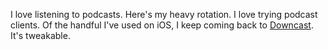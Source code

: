   <!--{PublishedOn:"June 4 2014", Title:"Podcast Round-Up 2014", Intro:"A collection of podcasts I listen to and recommend."}-->
<style>
#podcastList {padding-top: 40px;width: 800px;}
h3 {padding-top: 10px;}
a img {border: 0;}
.box {width: 50%;height: 350px;}
.box0 {float: left;}
.box1 {float: right;}
.comment {width:80%;height:40px;}
</style>

<script src="http://ajax.googleapis.com/ajax/libs/jquery/1.9.1/jquery.min.js"></script>
<script type="text/javascript">
        $(function () {
            var podcasts = [
                { imgSlug: "dotnet-rocks", comment: "Long running, well respected in the .NET dev community. 2 or 3 shows a week. Incredible. Hosts Carl Franklin and Richard Campbell.", title: ".NET Rocks", url: "http://dotnetrocks.com" },
                { imgSlug: "a-cast-of-kings", comment: "Analysis of each Game Of Thrones episodes. Great insights. Safe for non-book readers. Hosts Joanna Robinson and Dave Chen.", title: "A Cast Of Kings", url: "http://www.slashfilm.com/category/features/slashfilmcast/a-cast-of-kings/" },
                { imgSlug: "atp", comment: "Great converstation with 3 tech nerds. Discussion on Apple, programming, and other tech issues. RIP <a href='http://5by5.tv/hypercritical'>Hypercritical</a>. Hosts John Siracusa, Marco Arment, and Casey Liss.", title: "Accidental Tech Podcast", url: "http://atp.fm/" },
                { imgSlug: "canadaland", comment: "A look at issues in the media industry in Canada. Internet, TV, print. Searing. Host Jesse Brown.", title: "Canadaland", url: "http://canadalandshow.com/" },
                { imgSlug: "cordkillers", comment: "Cutting the cable cord. Watching content where you want, when you want, on the device you want. Hosts Tom Merritt and Brian Brushwood.", title: "Cordkillers", url: "http://www.cordkillers.com/" },
                { imgSlug: "debug", comment: "Conversations with developers in the Mac and iOS dev community. Hosts Guy English and Rene Ritchie.", title: "Debug", url: "http://www.imore.com/debug" },
                { imgSlug: "hanselminutes", comment: "Scott Hanselman interviews interesting people in software development. He's not wasting your time, either. ;)", title: "Hanselminutes", url: "http://hanselminutes.com/" },
                { imgSlug: "herding-code", comment: "Conversations with 4 devs in the .NET space, with guests. Not necessarily .NET related topics.", title: "Herding Code", url: "http://herdingcode.com/" },
                { imgSlug: "macbreak-weekly", comment: "This week's news on Apple related topics.", title: "MacBreak Weekly", url: "http://twit.tv/mbw" },
                { imgSlug: "old-tech-news", comment: "Andy reads his recent/old tech columns from The Chicago Sun Times and other publications he writes for.", title: "Old Tech News", url: "http://5by5.tv/otn" },
                { imgSlug: "radio-tfs", comment: "News about Team Foundation Server with Martin Woodward.", title: "Radio TFS", url: "http://www.radiotfs.com/" },
                { imgSlug: "random-trek", comment: "Analyzing old Star Trek episodes.", title: "Random Trek", url: "http://www.theincomparable.com/randomtrek/" },
                { imgSlug: "runas-radio", comment: "Analysing the IT industry, topics from a Microsoft point of view with Richard Campbell", title: "RunAs Radio", url: "http://www.runasradio.com/" },
                { imgSlug: "security-now", comment: "Internet security, news, issues, and computing concepts.", title: "Security Now", url: "http://twit.tv/sn" },
                { imgSlug: "stack-exchange", comment: "A listen into what's going on at StackExchange. Usually pretty fun.", title: "Stack Exchange Podcast", url: "http://blog.stackoverflow.com/category/podcasts/" },
                { imgSlug: "clockwise", comment: "5 tech topics in 30 mins. I love that they use podcast chapter bookmarks to separate content.", title: "TechHive Clockwise", url: "http://www.techhive.com/column/clockwise/" },
                { imgSlug: "ihnatko-almanac", comment: "A mix of pop culture: movies, TV, comics, Apple.", title: "The Ihnatko Almanac", url: "http://5by5.tv/ia" },
                { imgSlug: "the-incomparable", comment: "Geek pop-culture stuff: TV, games, comics, books, movies. The back catalog is great.", title: "The Incomparable", url: "http://www.theincomparable.com/" },
                { imgSlug: "the-talk-show", comment: "Discussion around Apple news.", title: "The Talk Show With John Gruber", url: "http://daringfireball.net/thetalkshow/" },
                { imgSlug: "twit", comment: "The week's tech news. Host Leo Laporte", title: "This Week In Tech", url: "http://twit.tv/twit" },
                { imgSlug: "triangulation", comment: "Q & A with someone in the tech industry.", title: "Triangulation", url: "http://twit.tv/tri" },
                { imgSlug: "under-the-influence", comment: "Insights into the advertising industry.", title: "Under The Influence", url: "http://www.cbc.ca/undertheinfluence/index.html" },
                { imgSlug: "vice", comment: "Interviewing a guest about news or politics.", title: "Vice Media", url: "http://www.vice.com/tag/The+VICE+Podcast+Show" },
                { imgSlug: "what-the-tech", comment: "Discussion of tech topics. Good banter from hosts Andrew Zarian and Paul Thurrott.", title: "What The Tech", url: "http://www.gfqnetwork.com/showsongfq/what-the-tech/" },
                { imgSlug: "windows-weekly", comment: "News and discussion of Microsoft-centric issues of the day. Insights from Mary Jo Foley and Paul Thurrott.", title: "Windows Weekly", url: "http://twit.tv/ww" }
            ];            
            $.each(podcasts, function (index, podcast) {

                var podcastItemHtml = "<a href='" + podcast.url + "'><h3>" + podcast.title + "</h3></a>";
                podcastItemHtml += "<p class='comment'>" + podcast.comment + "</p>";
                podcastItemHtml += "<a href='" + podcast.url + "'><img src='img/podcasts-" + podcast.imgSlug + ".png' alt='" + podcast.title + "'></a>";
                
                var boxClass = ((index % 2)==0) ? "box0" : "box1";
                var podcastBox = "<div class='box " + boxClass + "'>" + podcastItemHtml + "</div>";
                $("#podcastList").append(podcastBox);
            });
            if((podcasts.length % 2)==1)
            {
                $("#podcastList").append("<div class='box box1'></div>");
            }
        });
</script>
<p>
    I love listening to podcasts. Here's my heavy rotation. I love trying podcast clients. Of the handful I've used on iOS, I keep coming back to <a href="http://downcastapp.com/">Downcast</a>. It's tweakable.
</p>
<div id="podcastList"></div>